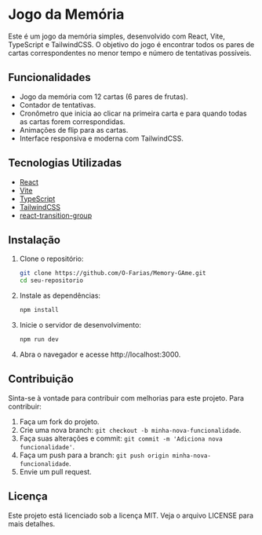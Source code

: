 # Jogo da Memória

Este é um jogo da memória simples, desenvolvido com React, Vite, TypeScript e TailwindCSS. O objetivo do jogo é encontrar todos os pares de cartas correspondentes no menor tempo e número de tentativas possíveis.

## Funcionalidades

- Jogo da memória com 12 cartas (6 pares de frutas).
- Contador de tentativas.
- Cronômetro que inicia ao clicar na primeira carta e para quando todas as cartas forem correspondidas.
- Animações de flip para as cartas.
- Interface responsiva e moderna com TailwindCSS.

## Tecnologias Utilizadas

- [React](https://reactjs.org/)
- [Vite](https://vitejs.dev/)
- [TypeScript](https://www.typescriptlang.org/)
- [TailwindCSS](https://tailwindcss.com/)
- [react-transition-group](https://reactcommunity.org/react-transition-group/)

## Instalação

1. Clone o repositório:

   ```bash
   git clone https://github.com/O-Farias/Memory-GAme.git
   cd seu-repositorio
   ```

2. Instale as dependências:

   ```bash
   npm install
   ```

3. Inicie o servidor de desenvolvimento:

   ```bash
   npm run dev
   ```

4. Abra o navegador e acesse http://localhost:3000.

## Contribuição

Sinta-se à vontade para contribuir com melhorias para este projeto. Para contribuir:

1. Faça um fork do projeto.
2. Crie uma nova branch: `git checkout -b minha-nova-funcionalidade`.
3. Faça suas alterações e commit: `git commit -m 'Adiciona nova funcionalidade'`.
4. Faça um push para a branch: `git push origin minha-nova-funcionalidade`.
5. Envie um pull request.

## Licença

Este projeto está licenciado sob a licença MIT. Veja o arquivo LICENSE para mais detalhes.
